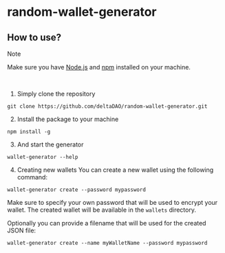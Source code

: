 # random-wallet-generator

## How to use?

> [!Note]
> Make sure you have [Node.js](https://nodejs.org/en) and [npm](https://docs.npmjs.com/downloading-and-installing-node-js-and-npm) installed on your machine.

<br/>

1. Simply clone the repository

```
git clone https://github.com/deltaDAO/random-wallet-generator.git
```

2. Install the package to your machine

```
npm install -g
```

3. And start the generator

```
wallet-generator --help
```

4. Creating new wallets
You can create a new wallet using the following command:
```
wallet-generator create --password mypassword
```
Make sure to specify your own password that will be used to encrypt your wallet.
The created wallet will be available in the `wallets` directory.

Optionally you can provide a filename that will be used for the created JSON file:
```
wallet-generator create --name myWalletName --password mypassword
```

